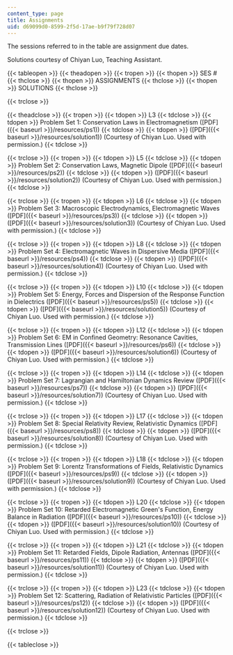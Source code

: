 ```yaml
---
content_type: page
title: Assignments
uid: d69099d0-8599-2f5d-17ae-b9f79f728d07
---
```


The sessions referred to in the table are assignment due dates.

Solutions courtesy of Chiyan Luo, Teaching Assistant.

{{< tableopen >}}
{{< theadopen >}}
{{< tropen >}}
{{< thopen >}}
SES #
{{< thclose >}}
{{< thopen >}}
ASSIGNMENTS
{{< thclose >}}
{{< thopen >}}
SOLUTIONS
{{< thclose >}}

{{< trclose >}}

{{< theadclose >}}
{{< tropen >}}
{{< tdopen >}}
L3
{{< tdclose >}}
{{< tdopen >}}
Problem Set 1: Conservation Laws in Electromagnetism ([PDF]({{< baseurl >}}/resources/ps1))
{{< tdclose >}}
{{< tdopen >}}
([PDF]({{< baseurl >}}/resources/solution1)) (Courtesy of Chiyan Luo. Used with permission.)
{{< tdclose >}}

{{< trclose >}}
{{< tropen >}}
{{< tdopen >}}
L5
{{< tdclose >}}
{{< tdopen >}}
Problem Set 2: Conservation Laws, Magnetic Dipole ([PDF]({{< baseurl >}}/resources/ps2))
{{< tdclose >}}
{{< tdopen >}}
([PDF]({{< baseurl >}}/resources/solution2)) (Courtesy of Chiyan Luo. Used with permission.)
{{< tdclose >}}

{{< trclose >}}
{{< tropen >}}
{{< tdopen >}}
L6
{{< tdclose >}}
{{< tdopen >}}
Problem Set 3: Macroscopic Electrodynamics, Electromagnetic Waves ([PDF]({{< baseurl >}}/resources/ps3))
{{< tdclose >}}
{{< tdopen >}}
([PDF]({{< baseurl >}}/resources/solution3)) (Courtesy of Chiyan Luo. Used with permission.)
{{< tdclose >}}

{{< trclose >}}
{{< tropen >}}
{{< tdopen >}}
L8
{{< tdclose >}}
{{< tdopen >}}
Problem Set 4: Electromagnetic Waves in Dispersive Media ([PDF]({{< baseurl >}}/resources/ps4))
{{< tdclose >}}
{{< tdopen >}}
([PDF]({{< baseurl >}}/resources/solution4)) (Courtesy of Chiyan Luo. Used with permission.)
{{< tdclose >}}

{{< trclose >}}
{{< tropen >}}
{{< tdopen >}}
L10
{{< tdclose >}}
{{< tdopen >}}
Problem Set 5: Energy, Forces and Dispersion of the Response Function in Dielectrics ([PDF]({{< baseurl >}}/resources/ps5))
{{< tdclose >}}
{{< tdopen >}}
([PDF]({{< baseurl >}}/resources/solution5)) (Courtesy of Chiyan Luo. Used with permission.)
{{< tdclose >}}

{{< trclose >}}
{{< tropen >}}
{{< tdopen >}}
L12
{{< tdclose >}}
{{< tdopen >}}
Problem Set 6: EM in Confined Geometry: Resonance Cavities, Transmission Lines ([PDF]({{< baseurl >}}/resources/ps6))
{{< tdclose >}}
{{< tdopen >}}
([PDF]({{< baseurl >}}/resources/solution6)) (Courtesy of Chiyan Luo. Used with permission.)
{{< tdclose >}}

{{< trclose >}}
{{< tropen >}}
{{< tdopen >}}
L14
{{< tdclose >}}
{{< tdopen >}}
Problem Set 7: Lagrangian and Hamiltonian Dynamics Review ([PDF]({{< baseurl >}}/resources/ps7))
{{< tdclose >}}
{{< tdopen >}}
([PDF]({{< baseurl >}}/resources/solution7)) (Courtesy of Chiyan Luo. Used with permission.)
{{< tdclose >}}

{{< trclose >}}
{{< tropen >}}
{{< tdopen >}}
L17
{{< tdclose >}}
{{< tdopen >}}
Problem Set 8: Special Relativity Review, Relativistic Dynamics ([PDF]({{< baseurl >}}/resources/ps8))
{{< tdclose >}}
{{< tdopen >}}
([PDF]({{< baseurl >}}/resources/solution8)) (Courtesy of Chiyan Luo. Used with permission.)
{{< tdclose >}}

{{< trclose >}}
{{< tropen >}}
{{< tdopen >}}
L18
{{< tdclose >}}
{{< tdopen >}}
Problem Set 9: Lorentz Transformations of Fields, Relativistic Dynamics ([PDF]({{< baseurl >}}/resources/ps9))
{{< tdclose >}}
{{< tdopen >}}
([PDF]({{< baseurl >}}/resources/solution9)) (Courtesy of Chiyan Luo. Used with permission.)
{{< tdclose >}}

{{< trclose >}}
{{< tropen >}}
{{< tdopen >}}
L20
{{< tdclose >}}
{{< tdopen >}}
Problem Set 10: Retarded Electromagnetic Green's Function, Energy Balance in Radiation ([PDF]({{< baseurl >}}/resources/ps10))
{{< tdclose >}}
{{< tdopen >}}
([PDF]({{< baseurl >}}/resources/solution10)) (Courtesy of Chiyan Luo. Used with permission.)
{{< tdclose >}}

{{< trclose >}}
{{< tropen >}}
{{< tdopen >}}
L21
{{< tdclose >}}
{{< tdopen >}}
Problem Set 11: Retarded Fields, Dipole Radiation, Antennas ([PDF]({{< baseurl >}}/resources/ps11))
{{< tdclose >}}
{{< tdopen >}}
([PDF]({{< baseurl >}}/resources/solution11)) (Courtesy of Chiyan Luo. Used with permission.)
{{< tdclose >}}

{{< trclose >}}
{{< tropen >}}
{{< tdopen >}}
L23
{{< tdclose >}}
{{< tdopen >}}
Problem Set 12: Scattering, Radiation of Relativistic Particles ([PDF]({{< baseurl >}}/resources/ps12))
{{< tdclose >}}
{{< tdopen >}}
([PDF]({{< baseurl >}}/resources/solution12)) (Courtesy of Chiyan Luo. Used with permission.)
{{< tdclose >}}

{{< trclose >}}

{{< tableclose >}}